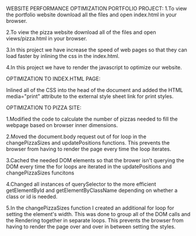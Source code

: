 WEBSITE PERFORMANCE OPTIMIZATION PORTFOLIO PROJECT:
  1.To view the portfolio website download all the files and open index.html in your browser.

  2.To view the pizza website download all of the files and open views/pizza.html in your browser.

  3.In this project we have increase the speed of web pages so that they can load faster by inlining the css in the index.html.
  
  4.In this project we have to render the javascript to optimize our website.
  
  
OPTIMIZATION TO INDEX.HTML PAGE:
  
 Inlined all of the CSS into the head of the document and added the HTML media="print" attribute to the external style sheet link for print styles.
  
OPTIMIZATION TO PIZZA SITE:

1.Modified the code to calculate the number of pizzas needed to fill the webpage based on browser inner dimensions.

2.Moved the document.body request out of for loop in the changePizzaSizes and updatePositions functions. This prevents the browser from having to render the page every time the loop iterates.

3.Cached the needed DOM elements so that the brower isn't querying the DOM every time the for loops are iterated in the updatePositions and changePizzaSizes funcitons

4.Changed all instances of querySelector to the more efficient getElementById and getElementByClassName depending on whether a class or id is needed.

5.In the changePizzaSizes function I created an additional for loop for setting the element's width. This was done to group all of the DOM calls and the Rendering together in separate loops. This prevents the browser from having to render the page over and over in between setting the styles.